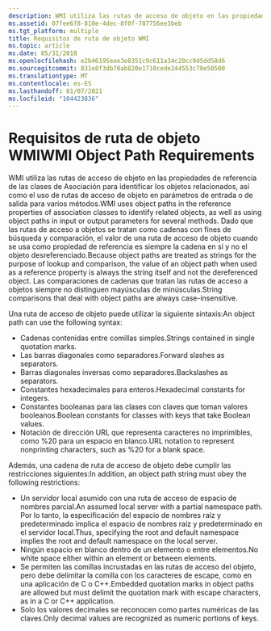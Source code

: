 ```yaml
---
description: WMI utiliza las rutas de acceso de objeto en las propiedades de referencia de las clases de Asociación para identificar los objetos relacionados, así como el uso de rutas de acceso de objeto en parámetros de entrada o de salida para varios métodos.
ms.assetid: 07fee6f8-810e-4dec-8f0f-787756ee3beb
ms.tgt_platform: multiple
title: Requisitos de ruta de objeto WMI
ms.topic: article
ms.date: 05/31/2018
ms.openlocfilehash: e2b46195eae3e8351c9c611a34c28cc9d5dd58d6
ms.sourcegitcommit: 831e8f3db78ab820e1710cede244553c70e50500
ms.translationtype: MT
ms.contentlocale: es-ES
ms.lasthandoff: 01/07/2021
ms.locfileid: "104423836"
---
```

# <a name="wmi-object-path-requirements"></a><span data-ttu-id="cf78c-103">Requisitos de ruta de objeto WMI</span><span class="sxs-lookup"><span data-stu-id="cf78c-103">WMI Object Path Requirements</span></span>

<span data-ttu-id="cf78c-104">WMI utiliza las rutas de acceso de objeto en las propiedades de referencia de las clases de Asociación para identificar los objetos relacionados, así como el uso de rutas de acceso de objeto en parámetros de entrada o de salida para varios métodos.</span><span class="sxs-lookup"><span data-stu-id="cf78c-104">WMI uses object paths in the reference properties of association classes to identify related objects, as well as using object paths in input or output parameters for several methods.</span></span> <span data-ttu-id="cf78c-105">Dado que las rutas de acceso a objetos se tratan como cadenas con fines de búsqueda y comparación, el valor de una ruta de acceso de objeto cuando se usa como propiedad de referencia es siempre la cadena en sí y no el objeto desreferenciado.</span><span class="sxs-lookup"><span data-stu-id="cf78c-105">Because object paths are treated as strings for the purpose of lookup and comparison, the value of an object path when used as a reference property is always the string itself and not the dereferenced object.</span></span> <span data-ttu-id="cf78c-106">Las comparaciones de cadenas que tratan las rutas de acceso a objetos siempre no distinguen mayúsculas de minúsculas.</span><span class="sxs-lookup"><span data-stu-id="cf78c-106">String comparisons that deal with object paths are always case-insensitive.</span></span>

<span data-ttu-id="cf78c-107">Una ruta de acceso de objeto puede utilizar la siguiente sintaxis:</span><span class="sxs-lookup"><span data-stu-id="cf78c-107">An object path can use the following syntax:</span></span>

-   <span data-ttu-id="cf78c-108">Cadenas contenidas entre comillas simples.</span><span class="sxs-lookup"><span data-stu-id="cf78c-108">Strings contained in single quotation marks.</span></span>
-   <span data-ttu-id="cf78c-109">Las barras diagonales como separadores.</span><span class="sxs-lookup"><span data-stu-id="cf78c-109">Forward slashes as separators.</span></span>
-   <span data-ttu-id="cf78c-110">Barras diagonales inversas como separadores.</span><span class="sxs-lookup"><span data-stu-id="cf78c-110">Backslashes as separators.</span></span>
-   <span data-ttu-id="cf78c-111">Constantes hexadecimales para enteros.</span><span class="sxs-lookup"><span data-stu-id="cf78c-111">Hexadecimal constants for integers.</span></span>
-   <span data-ttu-id="cf78c-112">Constantes booleanas para las clases con claves que toman valores booleanos.</span><span class="sxs-lookup"><span data-stu-id="cf78c-112">Boolean constants for classes with keys that take Boolean values.</span></span>
-   <span data-ttu-id="cf78c-113">Notación de dirección URL que representa caracteres no imprimibles, como %20 para un espacio en blanco.</span><span class="sxs-lookup"><span data-stu-id="cf78c-113">URL notation to represent nonprinting characters, such as %20 for a blank space.</span></span>

<span data-ttu-id="cf78c-114">Además, una cadena de ruta de acceso de objeto debe cumplir las restricciones siguientes:</span><span class="sxs-lookup"><span data-stu-id="cf78c-114">In addition, an object path string must obey the following restrictions:</span></span>

-   <span data-ttu-id="cf78c-115">Un servidor local asumido con una ruta de acceso de espacio de nombres parcial.</span><span class="sxs-lookup"><span data-stu-id="cf78c-115">An assumed local server with a partial namespace path.</span></span> <span data-ttu-id="cf78c-116">Por lo tanto, la especificación del espacio de nombres raíz y predeterminado implica el espacio de nombres raíz y predeterminado en el servidor local.</span><span class="sxs-lookup"><span data-stu-id="cf78c-116">Thus, specifying the root and default namespace implies the root and default namespace on the local server.</span></span>
-   <span data-ttu-id="cf78c-117">Ningún espacio en blanco dentro de un elemento o entre elementos.</span><span class="sxs-lookup"><span data-stu-id="cf78c-117">No white space either within an element or between elements.</span></span>
-   <span data-ttu-id="cf78c-118">Se permiten las comillas incrustadas en las rutas de acceso del objeto, pero debe delimitar la comilla con los caracteres de escape, como en una aplicación de C o C++.</span><span class="sxs-lookup"><span data-stu-id="cf78c-118">Embedded quotation marks in object paths are allowed but must delimit the quotation mark with escape characters, as in a C or C++ application.</span></span>
-   <span data-ttu-id="cf78c-119">Solo los valores decimales se reconocen como partes numéricas de las claves.</span><span class="sxs-lookup"><span data-stu-id="cf78c-119">Only decimal values are recognized as numeric portions of keys.</span></span>

 

 



